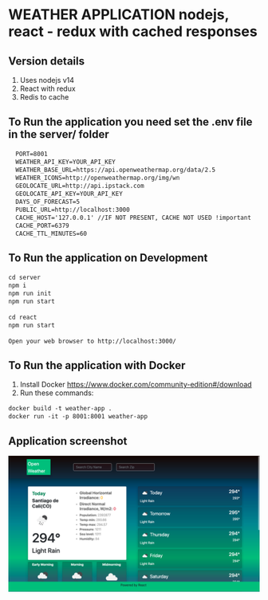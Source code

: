 # WEATHER APPLICATION nodejs, react - redux with cached responses

## Version details
1. Uses nodejs v14
2. React with redux
3. Redis to cache

## To Run the application you need set the .env file in the server/ folder
```
  PORT=8001
  WEATHER_API_KEY=YOUR_API_KEY
  WEATHER_BASE_URL=https://api.openweathermap.org/data/2.5
  WEATHER_ICONS=http://openweathermap.org/img/wn
  GEOLOCATE_URL=http://api.ipstack.com
  GEOLOCATE_API_KEY=YOUR_API_KEY
  DAYS_OF_FORECAST=5
  PUBLIC_URL=http://localhost:3000
  CACHE_HOST='127.0.0.1' //IF NOT PRESENT, CACHE NOT USED !important
  CACHE_PORT=6379
  CACHE_TTL_MINUTES=60
```

## To Run the application on Development
```
cd server
npm i
npm run init
npm run start

cd react
npm run start

Open your web browser to http://localhost:3000/
```


## To Run the application with Docker
1. Install Docker https://www.docker.com/community-edition#/download
2. Run these commands:
```
docker build -t weather-app .
docker run -it -p 8001:8001 weather-app
```
## Application screenshot

![Screenshot of the app](/react-screen.png?raw=true "DEMO")
